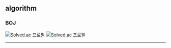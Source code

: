 ## algorithm

<h3> BOJ </h3>

[![Solved.ac 프로필](http://mazassumnida.wtf/api/v2/generate_badge?boj=k010103)](https://solved.ac/k010103/)
[![Solved.ac 프로필](http://mazassumnida.wtf/api/v2/generate_badge?boj=junmkang)](https://solved.ac/junmkang/)

---
